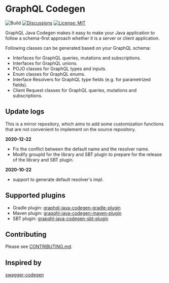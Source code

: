 # GraphQL Codegen #

![Build](https://github.com/growingio/graphql-java-codegen/workflows/Build/badge.svg)
[![Discussions](https://img.shields.io/badge/github-discussions-green)](https://github.com/kobylynskyi/graphql-java-codegen/discussions)
[![License: MIT](https://img.shields.io/badge/License-MIT-yellow.svg)](https://opensource.org/licenses/MIT)

GraphQL Java Codegen makes it easy to make your Java application to follow a schema-first approach whether it is a server or client application.


Following classes can be generated based on your GraphQL schema:
* Interfaces for GraphQL queries, mutations and subscriptions.
* Interfaces for GraphQL unions.
* POJO classes for GraphQL types and inputs.
* Enum classes for GraphQL enums.
* Interface Resolvers for GraphQL type fields (e.g. for parametrized fields).
* Client Request classes for GraphQL queries, mutations and subscriptions.

## Update logs

This is a mirror repository, which aims to add some customization functions that are not convenient to implement on the source repository.

**2020-12-22**

- Fix the conflict between the default name and the resolver name.
- Modify groupId for the library and SBT plugin to prepare for the release of the library and SBT plugin.
    
**2020-10-22** 

- support to generate default resolver's impl.

## Supported plugins

* Gradle plugin: [graphql-java-codegen-gradle-plugin](plugins/gradle)
* Maven plugin: [grapqhl-java-codegen-maven-plugin](plugins/maven) 
* SBT plugin: [grapqhl-java-codegen-sbt-plugin](plugins/sbt) 


## Contributing

Please see [CONTRIBUTING.md](CONTRIBUTING.md).


## Inspired by

[swagger-codegen](https://github.com/swagger-api/swagger-codegen)
